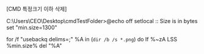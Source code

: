 [CMD 특정크기 이하 삭제]

C:\Users\CEO\Desktop\cmdTestFolder>@echo off
setlocal
:: Size is in bytes
set "min.size=1300"

for /f "usebackq delims=;" %A in (`dir /b /s *.png`) do If %~zA LSS %min.size% del "%A"